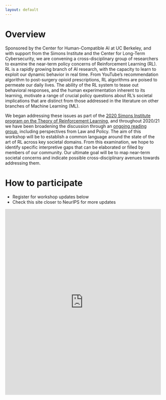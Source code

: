 ```yaml
---
layout: default
---
```


# Overview

Sponsored by the Center for Human-Compatible AI at UC Berkeley, and with support from the Simons Institute and the Center for Long-Term Cybersecurity, we are convening a cross-disciplinary group of researchers to examine the near-term policy concerns of Reinforcement Learning (RL).
RL is a rapidly growing branch of AI research, with the capacity to learn to exploit our dynamic behavior in real time.
From YouTube’s recommendation algorithm to post-surgery opioid prescriptions, RL algorithms are poised to permeate our daily lives.
The ability of the RL system to tease out behavioral responses, and the human experimentation inherent to its learning, motivate a range of crucial policy questions about RL’s societal implications that are distinct from those addressed in the literature on other branches of Machine Learning (ML).

We began addressing these issues as part of the [2020 Simons Institute program on the Theory of Reinforcement Learning](https://simons.berkeley.edu/news/mapping-political-economy-reinforcement-learning-systems-case-autonomous-vehicles), and throughout 2020/21 we have been broadening the discussion through an [ongoing reading group](https://geesegraduates.org/2020/10/26/political-economy-of-reinforcement-learning/), including perspectives from Law and Policy.
The aim of this workshop will be to establish a common language around the state of the art of RL across key societal domains.
From this examination, we hope to identify specific interpretive gaps that can be elaborated or filled by members of our community.
Our ultimate goal will be to map near-term societal concerns and indicate possible cross-disciplinary avenues towards addressing them.

# How to participate

 * Register for workshop updates below
 * Check this site closer to NeurIPS for more updates

<iframe src="https://docs.google.com/forms/d/e/1FAIpQLSdSOu8dPtBHHG126JJ5ns3TFVj4c_bnZiZflOcmG31h9l55xQ/viewform?embedded=true" width="100%" height="600pt" frameborder="0" marginheight="0" marginwidth="0">Loading…</iframe>
